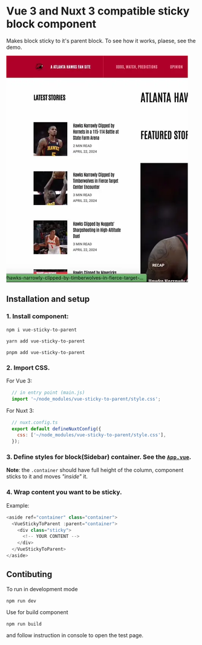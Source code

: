 # Vue 3 and Nuxt 3 compatible sticky block component

Makes block sticky to it's parent block. To see how it works, plaese, see the demo.

![Demo](/public/demo.webp)

## Installation and setup

### 1. Install component:

```shell
npm i vue-sticky-to-parent
```

```shell
yarn add vue-sticky-to-parent
```

```shell
pnpm add vue-sticky-to-parent
```

### 2. Import CSS.
For Vue 3:
```javascript
  // in entry point (main.js)
  import '~/node_modules/vue-sticky-to-parent/style.css';
```
For Nuxt 3:
```javascript
  // nuxt.config.ts
  export default defineNuxtConfig({
    css: ['~/node_modules/vue-sticky-to-parent/style.css'],
  });
```

### 3. Define styles for block(Sidebar) container. See the [`App.vue`](/src/App.vue).

**Note**: the `.container` should have full height of the column, component sticks to it and moves _"inside"_ it.

### 4. Wrap content you want to be sticky.
Example:
```javascript
<aside ref="container" class="container">
  <VueStickyToParent :parent="container">
    <div class="sticky">
      <!-- YOUR CONTENT -->
    </div>
  </VueStickyToParent>
</aside>
```

## Contibuting

To run in development mode 
```shell
npm run dev
```

Use for build component
```shell
npm run build
```
and follow instruction in console to open the test page.
